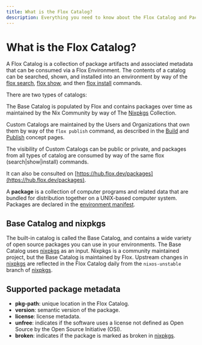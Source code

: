 ```yaml
---
title: What is the Flox Catalog?
description: Everything you need to know about the Flox Catalog and Packages.
---
```


# What is the Flox Catalog?

A Flox Catalog is a collection of package artifacts and associated metadata that can be consumed via a Flox Environment. The contents of a catalog can be searched, shown, and installed into an environment by way of the [flox search][flox_search], [flox show][flox_show], and then [flox install][flox_install] commands.

There are two types of catalogs:

The Base Catalog is populated by Flox and contains packages over time as maintained by the Nix Community by way of The [Nixpkgs](https://github.com/nixos/nixpkgs) Collection.

Custom Catalogs are maintained by the Users and Organizations that own them by way of the `flox publish` command, as described in the [Build][builds] and [Publish][publishing] concept pages.

The visibility of Custom Catalogs can be public or private, and packages from all types of catalog are consumed by way of the same flox (search|show|install) commands.

It can also be consulted on [https://hub.flox.dev/packages](https://hub.flox.dev/packages).

A **package** is a collection of computer programs and related data that are
bundled for distribution together on a UNIX-based computer system.
Packages are declared in the [environment manifest][manifest_concept].

## Base Catalog and nixpkgs

The built-in catalog is called the Base Catalog, and contains a wide variety of open source packages you can use in your environments.
The Base Catalog uses [nixpkgs][nixpkgs] as an input.
Nixpkgs is a community maintained project, but the Base Catalog is maintained by Flox.
Upstream changes in [nixpkgs][nixpkgs] are reflected in the Flox Catalog daily from the `nixos-unstable` branch of [nixpkgs][nixpkgs].

## Supported package metadata

* **pkg-path**: unique location in the Flox Catalog.
* **version**: semantic version of the package.
* **license**: license metadata.
* **unfree**: indicates if the software uses a license not defined as Open
Source by the Open Source Initiative (OSI).
* **broken**: indicates if the package is marked as broken in
[nixpkgs][nixpkgs].

[flox_search]: ../manual/flox-search.md
[flox_show]: ../manual/flox-show.md
[flox_install]: ../manual/flox-install.md
[flox_update]: ../manual/flox-update.md
[manifest_concept]: ./environments.md#manifesttoml
[nixpkgs]: https://github.com/NixOS/nixpkgs
[builds]: ./builds.md
[publishing]: ./publishing.md
